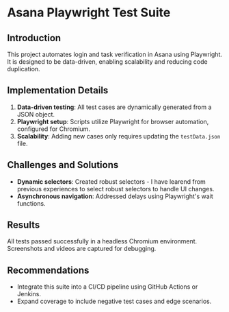 # Asana Playwright Test Suite

## Introduction
This project automates login and task verification in Asana using Playwright. It is designed to be data-driven, enabling scalability and reducing code duplication.

## Implementation Details
1. **Data-driven testing**: All test cases are dynamically generated from a JSON object.
2. **Playwright setup**: Scripts utilize Playwright for browser automation, configured for Chromium.
3. **Scalability**: Adding new cases only requires updating the `testData.json` file.

## Challenges and Solutions
- **Dynamic selectors**: Created robust selectors - I have learend from previous experiences to select robust selectors to handle UI changes.
- **Asynchronous navigation**: Addressed delays using Playwright's wait functions.

## Results
All tests passed successfully in a headless Chromium environment. Screenshots and videos are captured for debugging.

## Recommendations
- Integrate this suite into a CI/CD pipeline using GitHub Actions or Jenkins.
- Expand coverage to include negative test cases and edge scenarios.
